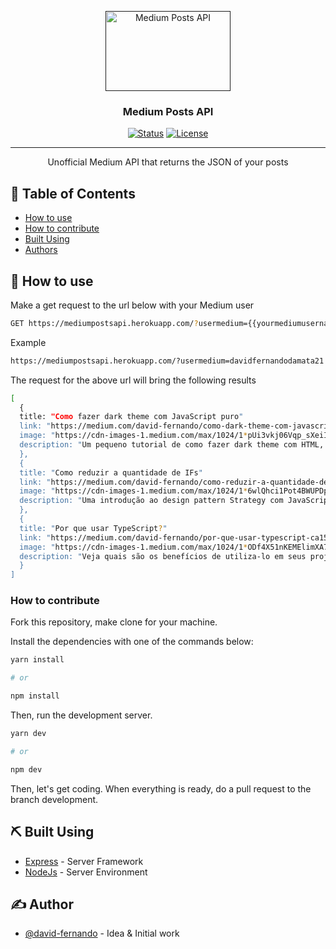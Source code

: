<p align="center">
  <a href="" rel="noopener">
 <img width=200px height=128px src="https://images2.imgbox.com/a8/bb/ISkyh3WP_o.png" alt="Medium Posts API"></a>
</p>

<h3 align="center">Medium Posts API</h3>

<div align="center">

[![Status](https://img.shields.io/badge/status-active-success.svg)]() [![License](https://img.shields.io/badge/license-MIT-blue.svg)](/LICENSE)

</div>

---

<p align="center"> Unofficial Medium API that returns the JSON of your posts
    <br> 
</p>

## 📝 Table of Contents

- [How to use](#how_to_use)
- [How to contribute](#how_to_contribute)
- [Built Using](#built_using)
- [Authors](#authors)


## 🏁 <span id="how_to_use">How to use </span>

Make a get request to the url below with your Medium user

```bash
GET https://mediumpostsapi.herokuapp.com/?usermedium={{yourmediumusername}}
```

Example

```bash
https://mediumpostsapi.herokuapp.com/?usermedium=davidfernandodamata21
```
The request for the above url will bring the following results

```bash
[
  {	
  title: "Como fazer dark theme com JavaScript puro"
  link: "https://medium.com/david-fernando/como-dark-theme-com-javascript-puro-fc277377447c?source=rss-e1120fb0abef------2"
  image: "https://cdn-images-1.medium.com/max/1024/1*pUi3vkj06Vqp_sXeiI-UbQ.jpeg"
  description: "Um pequeno tutorial de como fazer dark theme com HTML, CSS e JavaScript puro."
  },
  {	
  title: "Como reduzir a quantidade de IFs"
  link: "https://medium.com/david-fernando/como-reduzir-a-quantidade-de-ifs-4484fc728397?source=rss-e1120fb0abef------2"
  image: "https://cdn-images-1.medium.com/max/1024/1*6wlQhci1Pot4BWUPDpHbfw.jpeg"
  description: "Uma introdução ao design pattern Strategy com JavaScript"
  },
  {
  title: "Por que usar TypeScript?"
  link: "https://medium.com/david-fernando/por-que-usar-typescript-ca15607eed33?source=rss-e1120fb0abef------2"
  image: "https://cdn-images-1.medium.com/max/1024/1*ODf4X51nKEMElimXA706gQ.jpeg"
  description: "Veja quais são os benefícios de utiliza-lo em seus projetos"
  }
]
```

### <span id="how_to_contribute">How to contribute</span>

 Fork this repository, make clone for your machine.

 Install the dependencies with one of the commands below:

 ```bash
 yarn install
 
 # or

 npm install
 ```

Then, run the development server.

```bash
yarn dev

# or

npm dev
```
Then, let's get coding.
When everything is ready, do a pull request to the branch development.

## ⛏️ <span id="built_using">Built Using</span>

- [Express](https://expressjs.com/) - Server Framework
- [NodeJs](https://nodejs.org/en/) - Server Environment

## ✍️ <span id="authors">Author</span>

- [@david-fernando](https://github.com/david-fernando) - Idea & Initial work
